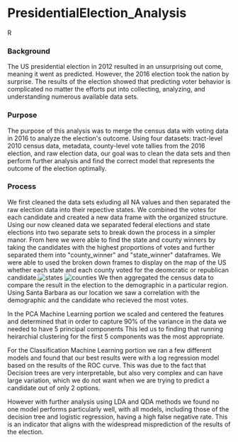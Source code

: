# PresidentialElection_Analysis
R 

### Background
The US presidential election in 2012 resulted in an unsurprising out come, meaning it went as predicted. However, the 2016 election took the nation by surprise. The results of the election showed that predicting voter behavior is complicated no matter the efforts put into collecting, analyzing, and understanding numerous available data sets.

### Purpose 
The purpose of this analysis was to merge the census data with voting data in 2016 to analyze the election's outcome. Using four datasets: tract-level 2010 census data, metadata, county-level vote tallies from the 2016 election, and raw election data, our goal was to clean the data sets and then perform further analysis and find the correct model that represents the outcome of the election optimally. 

### Process
We first cleaned the data sets exluding all NA values and then separated the raw election data into their repective states. We combined the votes for each candidate and created a new data frame with the organized structure. 
Using our now cleaned data we separated federal elections and state elections into two separate sets to break down the process in a simpler manor. From here we were able to find the state and county winners by taking the candidates with the highest proportions of votes and further separated them into "county_winner" and "state_winner" dataframes.
We were able to used the broken down frames to display on the map of the US whether each state and each county voted for the deomcratic or republican candidate.![states](https://user-images.githubusercontent.com/66536405/127402055-614cb20c-8ce0-43d0-bb72-cbf2014285cd.png)
![counties](https://user-images.githubusercontent.com/66536405/127402082-26252045-f795-4330-a765-0f8dfb96423a.png)
We then aggregated the census data to compare the result in the election to the demographic in a particular region. Using Santa Barbara as our location we saw a correlation with the demographic and the candidate who recieved the most votes.

In the PCA Machine Learning portion we scaled and centered the features and determined that in order to capture 90% of the variance in the data we needed to have 5 principal components This led us to finding that running heirarchial clustering for the first 5 components was the most appropriate. 

For the Classification Machine Learning portion we ran a few different models and found that our best results were with a log regression model based on the results of the ROC curve. This was due to the fact that Decision trees are very interpretable, but also very complex and can have large variation, which we do not want when we are trying to predict a candidate out of only 2 options.

However with further analysis using LDA and QDA methods we found no one model performs particularly well, with all models, including those of the decision tree and logistic regression, having a high false negative rate. This is an indicator that aligns with the widespread misprediction of the results of the election.
